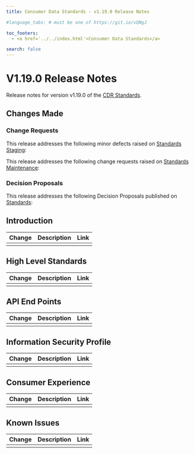 ```yaml
---
title: Consumer Data Standards - v1.19.0 Release Notes

#language_tabs: # must be one of https://git.io/vQNgJ

toc_footers:
  - <a href='../../index.html'>Consumer Data Standards</a>

search: false
---
```


# V1.19.0 Release Notes
Release notes for version v1.19.0 of the [CDR Standards](../../index.html).

## Changes Made
### Change Requests

This release addresses the following minor defects raised on [Standards Staging](https://github.com/ConsumerDataStandardsAustralia/standards-staging/issues):


This release addresses the following change requests raised on [Standards Maintenance](https://github.com/ConsumerDataStandardsAustralia/standards-maintenance/issues):


### Decision Proposals

This release addresses the following Decision Proposals published on [Standards](https://github.com/ConsumerDataStandardsAustralia/standards/issues):


## Introduction

|Change|Description|Link|
|------|-----------|----|
| | | |

## High Level Standards

|Change|Description|Link|
|------|-----------|----|
| | | |


## API End Points

|Change|Description|Link|
|------|-----------|----|
| | | |


## Information Security Profile

|Change|Description|Link|
|------|-----------|----|
| | | |


## Consumer Experience

|Change|Description|Link|
|------|-----------|----|
| | | |


## Known Issues

|Change|Description|Link|
|------|-----------|----|
| | | |

